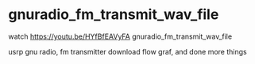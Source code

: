# gnuradio_fm_transmit_wav_file

watch https://youtu.be/HYfBfEAVyFA
gnuradio_fm_transmit_wav_file

usrp gnu radio, fm transmitter download flow graf, and done more things
